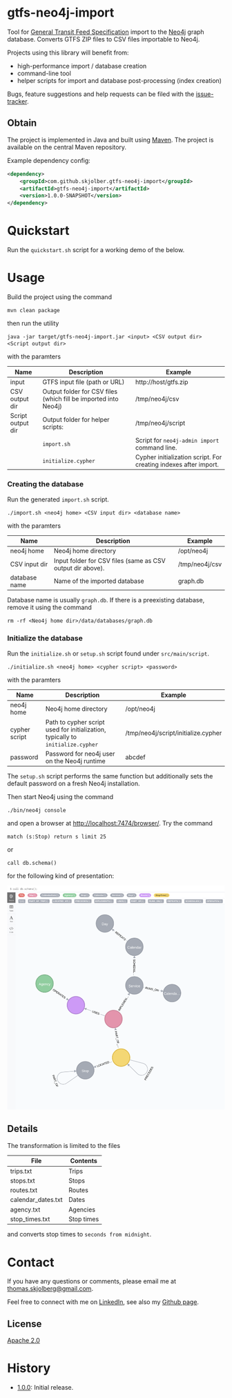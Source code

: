 # gtfs-neo4j-import
Tool for [General Transit Feed Specification] import to the [Neo4j] graph database. Converts GTFS ZIP files to CSV files importable to Neo4j.

Projects using this library will benefit from:

  * high-performance import / database creation
  * command-line tool 
  * helper scripts for import and database post-processing (index creation)

Bugs, feature suggestions and help requests can be filed with the [issue-tracker].

## Obtain
The project is implemented in Java and built using [Maven]. The project is available on the central Maven repository.

Example dependency config:

```xml
<dependency>
    <groupId>com.github.skjolber.gtfs-neo4j-import</groupId>
    <artifactId>gtfs-neo4j-import</artifactId>
    <version>1.0.0-SNAPSHOT</version>
</dependency>
```

# Quickstart
Run the `quickstart.sh` script for a working demo of the below. 

# Usage

Build the project using the command

    mvn clean package
    
then run the utility

```
java -jar target/gtfs-neo4j-import.jar <input> <CSV output dir> <Script output dir>
```

with the paramters

| Name | Description | Example |
| -------- | ----------- | ------- |
| input | GTFS input file (path or URL) | http://host/gtfs.zip |
| CSV output dir | Output folder for CSV files (which fill be imported into Neo4j) | /tmp/neo4j/csv | 
| Script output dir | Output folder for helper scripts: | /tmp/neo4j/script|
| | `import.sh` | Script for `neo4j-admin import` command line. |
| | `initialize.cypher` | Cypher initialization script. For creating indexes after import. |

### Creating the database
Run the generated `import.sh` script.

```
./import.sh <neo4j home> <CSV input dir> <database name>
```

with the paramters

| Name | Description | Example |
| -------- | ----------- | ------- |
| neo4j home | Neo4j home directory| /opt/neo4j |
| CSV input dir | Input folder for CSV files (same as CSV output dir above). | /tmp/neo4j/csv |
| database name | Name of the imported database | graph.db |

Database name is usually `graph.db`. If there is a preexisting database, remove it using the command

```
rm -rf <Neo4j home dir>/data/databases/graph.db
```

### Initialize the database
Run the `initialize.sh` or `setup.sh` script found under `src/main/script`.

```
./initialize.sh <neo4j home> <cypher script> <password>
```

with the paramters

| Name | Description | Example |
| -------- | ----------- | ------- |
| neo4j home | Neo4j home directory| /opt/neo4j |
| cypher script | Path to cypher script used for initialization, typically to `initialize.cypher` | /tmp/neo4j/script/initialize.cypher |
| password | Password for neo4j user on the Neo4j runtime | abcdef |

The `setup.sh` script performs the same function but additionally sets the default password on a fresh Neo4j installation.

Then start Neo4j using the command

```
./bin/neo4j console
```

and open a browser at [http://localhost:7474/browser/](http://localhost:7474/browser/). Try the command

```
match (s:Stop) return s limit 25
```

or

```
call db.schema()
```

for the following kind of presentation:

![alt text][db.png]

## Details
The transformation is limited to the files 

| File | Contents |
| -----| - |
| trips.txt | Trips |
| stops.txt | Stops |
| routes.txt | Routes |
| calendar_dates.txt | Dates |
| agency.txt | Agencies |
| stop_times.txt | Stop times |

and converts stop times to `seconds from midnight`.

# Contact
If you have any questions or comments, please email me at thomas.skjolberg@gmail.com.

Feel free to connect with me on [LinkedIn], see also my [Github page].

## License
[Apache 2.0]

# History
 - [1.0.0]: Initial release.

[Apache 2.0]: 			http://www.apache.org/licenses/LICENSE-2.0.html
[issue-tracker]:		https://github.com/skjolber/gtfs-neo4j-import/issues
[Maven]:				http://maven.apache.org/
[LinkedIn]:				http://lnkd.in/r7PWDz
[Github page]:			https://skjolber.github.io
[1.0.0]:				https://github.com/skjolber/gtfs-neo4j-import/releases
[Entur GTFS]:           http://www.entur.org/dev/rutedata/
[General Transit Feed Specification]:			https://en.wikipedia.org/wiki/General_Transit_Feed_Specification
[Neo4j]:    			https://neo4j.com
[db.png]: 	https://raw.githubusercontent.com/skjolber/gtfs-neo4j-import/master/docs/images/db.png "Neo4j db schema"
[download]:         https://neo4j.com/download/
